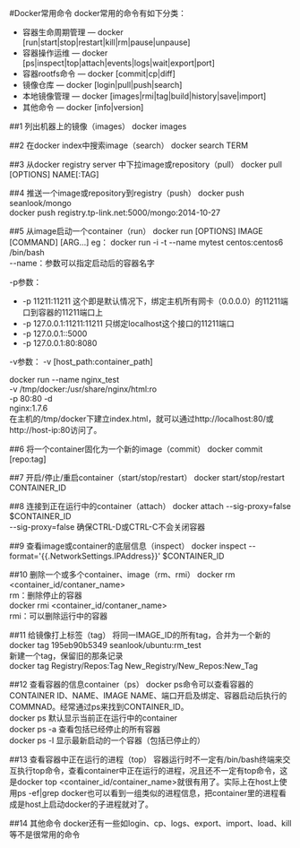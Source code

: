 #Docker常用命令
docker常用的命令有如下分类：  
- 容器生命周期管理 — docker [run|start|stop|restart|kill|rm|pause|unpause]
- 容器操作运维 — docker [ps|inspect|top|attach|events|logs|wait|export|port]
- 容器rootfs命令 — docker [commit|cp|diff]
- 镜像仓库 — docker [login|pull|push|search]
- 本地镜像管理 — docker [images|rmi|tag|build|history|save|import]
- 其他命令 — docker [info|version]

##1 列出机器上的镜像（images）
docker images 

##2 在docker index中搜索image（search）
docker search TERM

##3 从docker registry server 中下拉image或repository（pull）
docker pull [OPTIONS] NAME[:TAG]

##4 推送一个image或repository到registry（push）
docker push seanlook/mongo  
docker push registry.tp-link.net:5000/mongo:2014-10-27  

##5 从image启动一个container（run）
docker run [OPTIONS] IMAGE [COMMAND] [ARG...]
eg：
docker run -i -t --name mytest centos:centos6 /bin/bash  
--name：参数可以指定启动后的容器名字  

-p参数：  
- -p 11211:11211 这个即是默认情况下，绑定主机所有网卡（0.0.0.0）的11211端口到容器的11211端口上
- -p 127.0.0.1:11211:11211 只绑定localhost这个接口的11211端口
- -p 127.0.0.1::5000
- -p 127.0.0.1:80:8080

-v参数：
-v [host_path:container_path]  

docker run --name nginx_test \
 -v /tmp/docker:/usr/share/nginx/html:ro \
 -p 80:80 -d \
 nginx:1.7.6  
在主机的/tmp/docker下建立index.html，就可以通过http://localhost:80/或http://host-ip:80访问了。  

##6 将一个container固化为一个新的image（commit）
docker commit <container> [repo:tag]  

##7 开启/停止/重启container（start/stop/restart）
docker start/stop/restart CONTAINER_ID  

##8 连接到正在运行中的container（attach）
docker attach --sig-proxy=false $CONTAINER_ID  
--sig-proxy=false 确保CTRL-D或CTRL-C不会关闭容器  

##9 查看image或container的底层信息（inspect） 
docker inspect --format='{{.NetworkSettings.IPAddress}}' $CONTAINER_ID  

##10 删除一个或多个container、image（rm、rmi）
docker rm <container_id/contaner_name>  
rm：删除停止的容器  
docker rmi <container_id/contaner_name>  
rmi：可以删除运行中的容器  

##11 给镜像打上标签（tag）
将同一IMAGE_ID的所有tag，合并为一个新的  
docker tag 195eb90b5349 seanlook/ubuntu:rm_test  
新建一个tag，保留旧的那条记录  
docker tag Registry/Repos:Tag New_Registry/New_Repos:New_Tag  

##12 查看容器的信息container（ps）
docker ps命令可以查看容器的CONTAINER ID、NAME、IMAGE NAME、端口开启及绑定、容器启动后执行的COMMNAD。经常通过ps来找到CONTAINER_ID。  
docker ps 默认显示当前正在运行中的container  
docker ps -a 查看包括已经停止的所有容器  
docker ps -l 显示最新启动的一个容器（包括已停止的）  

##13 查看容器中正在运行的进程（top）
容器运行时不一定有/bin/bash终端来交互执行top命令，查看container中正在运行的进程，况且还不一定有top命令，这是docker top <container_id/container_name>就很有用了。实际上在host上使用ps -ef|grep docker也可以看到一组类似的进程信息，把container里的进程看成是host上启动docker的子进程就对了。  

##14 其他命令
docker还有一些如login、cp、logs、export、import、load、kill等不是很常用的命令  



